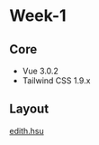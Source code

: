 # Week-1

## Core

- Vue 3.0.2
- Tailwind CSS 1.9.x
## Layout

[edith.hsu](https://challenge.thef2e.com/user/1600?schedule=2507#works-2507)

